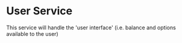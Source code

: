 # User Service

This service will handle the 'user interface' (i.e. balance and options available to the user)
